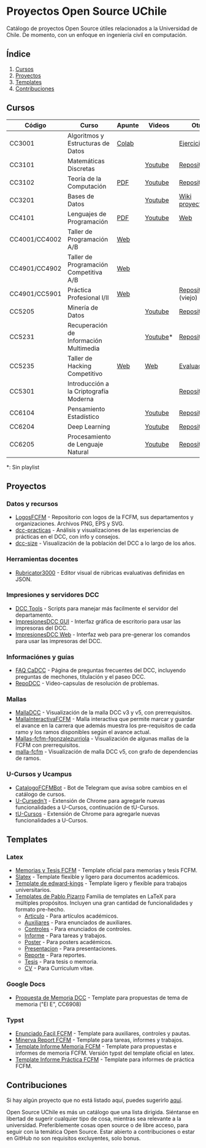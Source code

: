 # Proyectos Open Source UChile

Catálogo de proyectos Open Source útiles relacionados a la Universidad de Chile. De momento, con un enfoque en ingeniería civil en computación.


## Índice

1. [Cursos](#cursos)
1. [Proyectos](#proyectos)
1. [Templates](#templates)
1. [Contribuciones](#contribuciones)

## Cursos

| Código | Curso                             | Apunte | Videos | Otro |
|--------|-----------------------------------|--------|--------|------------|
| CC3001 | Algoritmos y Estructuras de Datos | [Colab](https://github.com/ivansipiran/AED-Apuntes) |  | [Ejercicios](https://github.com/ivansipiran/AED-Apuntes) |
| CC3101 | Matemáticas Discretas |  | [Youtube](https://www.youtube.com/playlist?list=PLKUV14d0mKnWkuVBiWsbQozxzL73NPpKQ) | [Repositorio](https://github.com/ahevia/CC3101_2021) |
| CC3102 | Teoría de la Computación | [PDF](https://users.dcc.uchile.cl/~gnavarro/apunte.html) | [Youtube](https://www.youtube.com/watch?v=JCKjRHaXARk&list=PLBjZ-ginWc1e2uAYgOYdN3fPE9DpiPZ1Z) | [Repositorio](https://github.com/ahevia/cc3102_2020) |
| CC3201 | Bases de Datos | | [Youtube](https://www.youtube.com/watch?v=HA0OkRL5Lgw&list=PLtyTzdvtouzW2Nos2s4SptkwE5pLpOrbm) | [Wiki proyectos](https://wiki.dcc.uchile.cl/cc3201/doku.php?id=proyecto:inicio) |
| CC4101 | Lenguajes de Programación | [PDF](https://cs.brown.edu/~sk/Publications/Books/ProgLangs/2007-04-26/plai-2007-04-26.pdf) | [Youtube](https://www.youtube.com/playlist?list=PLv3byGkm6N0CvCRaQTB52oazPrvz6PsBe) | [Web](https://pleiad.cl/teaching/cc4101) |
| CC4001/CC4002 | Taller de Programación A/B  | [Web](https://uchile.progcomp.cl) |  |  |
| CC4901/CC4902 | Taller de Programación Competitiva A/B | [Web](https://uchile.progcomp.cl) |  |  |
| CC4901/CC5901 | Práctica Profesional I/II | [Web](https://practicas.dcc.uchile.cl/wp/) |  | [Repositorio](https://github.com/ivansipiran/PracticaProfesional) (viejo) |
| CC5205 | Minería de Datos |  | [Youtube](https://www.youtube.com/playlist?list=PLKUV14d0mKnUXXfmhqqZdcsNGAuV2GZda) | [Repositorio](https://github.com/dccuchile/CC5205) |
| CC5231 | Recuperación de Información Multimedia | | [Youtube](https://www.youtube.com/@JuanManuelBarrios/videos)* | [Repositorio](https://github.com/juanbarrios/Curso-Recuperacion-de-Informacion-Multimedia) |
| CC5235 | Taller de Hacking Competitivo | [Web](https://tallerdehacking.dcc.uchile.cl/docs/prologo/intro/) | [Web](https://tallerdehacking.dcc.uchile.cl/blog/) | [Evaluaciones](https://tallerdehacking.dcc.uchile.cl/tareas/) |
| CC5301 | Introducción a la Criptografía Moderna | | | [Repositorio](https://github.com/ahevia/cc5301_2023) |
| CC6104 | Pensamiento Estadístico |  | [Youtube](https://www.youtube.com/playlist?list=PLppKo85eGXiXpvRVYM5ZJEHWWofjzuiXw) | [Repositorio](https://github.com/dccuchile/CC6104) |
| CC6204 | Deep Learning |  | [Youtube](https://www.youtube.com/playlist?list=PLBjZ-ginWc1e0_Dp4heHglsjJmacV_F20) | [Repositorio](https://github.com/dccuchile/CC6204) |
| CC6205 | Procesamiento de Lenguaje Natural |  | [Youtube](https://www.youtube.com/playlist?list=PLppKo85eGXiXIh54H_qz48yHPHeNVJqBi) | [Repositorio](https://github.com/dccuchile/CC6205) |

*: Sin playlist

## Proyectos

### Datos y recursos

- [LogosFCFM](https://github.com/mmattamala/LogosFCFM) - Repositorio con logos de la FCFM, sus departamentos y organizaciones. Archivos PNG, EPS y SVG.
- [dcc-practicas](https://cadcc.github.io/dcc-practicas/) - Análisis y visualizaciones de las experiencias de prácticas en el DCC, con info y consejos.
- [dcc-size](https://poblacion.eri.cl/) - Visualización de la población del DCC a lo largo de los años.

### Herramientas docentes

- [Rubricator3000](https://github.com/Nyveon/rubricator3000) - Editor visual de rúbricas evaluativas definidas en JSON.

### Impresiones y servidores DCC

- [DCC Tools](https://github.com/tvillega/dcc-tools) - Scripts para manejar más facilmente el servidor del departamento.
- [ImpresionesDCC GUI](https://github.com/Gonxolo/ImpresionesDCC-GUI) - Interfaz gráfica de escritorio para usar las impresoras del DCC.
- [ImpresionesDCC Web](https://github.com/Gonxolo/ImpresionesDCC) - Interfaz web para pre-generar los comandos para usar las impresoras del DCC.

### Informaciónes y guías

- [FAQ CaDCC](https://github.com/cadcc/howto) - Página de preguntas frecuentes del DCC, incluyendo preguntas de mechones, titulación y el paseo DCC.
- [RepoDCC](https://github.com/cadcc/RepoDCC) - Video-capsulas de resolución de problemas.

### Mallas

- [MallaDCC](https://github.com/cadcc/malla-dcc) - Visualización de la malla DCC v3 y v5, con prerrequisitos.
- [MallaInteractivaFCFM](https://mallas.mikael.cl/) - Malla interactiva que permite marcar y guardar el avance en la carrera que además muestra los pre-requisitos de cada ramo y los ramos disponibles según el avance actual.
- [Mallas-fcfm-fgonzalezurriola](https://mallas-fcfm-fgonzalezurriola.vercel.app/) - Visualización de algunas mallas de la FCFM con prerrequisitos.
- [malla-fcfm](https://malla.eri.cl/DCC) - Visualización de malla DCC v5, con grafo de dependencias de ramos.

### U-Cursos y Ucampus

- [CatalogoFCFMBot](https://github.com/scisneros/catalogo-fcfm-bot) - Bot de Telegram que avisa sobre cambios en el catálogo de cursos.
- [U-Cursedn't](https://github.com/matias-saavedra-g/ucursednt) - Extensión de Chrome para agregarle nuevas funcionalidades a U-Cursos, continuación de tU-Cursos.
- [tU-Cursos](https://github.com/Nyveon/tU-Cursos) - Extensión de Chrome para agregarle nuevas funcionalidades a U-Cursos.


## Templates

### Latex

- [Memorias y Tesis FCFM](https://github.com/dccuchile/memoria-tesis-latex) - Template oficial para memorias y tesis FCFM.
- [Slatex](https://github.com/r8vnhill/slatex) - Template flexible y ligero para documentos académicos.
- [Template de edward-kings](https://github.com/edward-kings/latex-template) - Template ligero y flexible para trabajos universitarios.
- [Templates de Pablo Pizarro](https://latex.ppizarror.com) Familia de templates en LaTeX para múltiples propósitos. Incluyen una gran cantidad de funcionalidades y formato pre-hecho.
  - [Articulo](https://github.com/Template-Latex/Template-Articulo/) - Para artículos académicos.
  - [Auxiliares](https://github.com/Template-Latex/Template-Auxiliares/) - Para enunciados de auxiliares.
  - [Controles](https://github.com/Template-Latex/Template-Controles/) - Para enunciados de controles.
  - [Informe](https://github.com/Template-Latex/Template-Informe/) - Para tareas y trabajos.
  - [Poster](https://github.com/Template-Latex/Template-Poster/) - Para posters académicos.
  - [Presentacion](https://github.com/Template-Latex/Template-Presentacion/) - Para presentaciones.
  - [Reporte](https://github.com/Template-Latex/Template-Reporte/) - Para reportes.
  - [Tesis](https://github.com/Template-Latex/Template-Tesis/) - Para tesis o memoria.
  - [CV](https://github.com/Template-Latex/Professional-CV/) - Para Curriculum vitae.

### Google Docs

- [Propuesta de Memoria DCC](https://docs.google.com/document/d/14j0ChugSPxWdLPIpCBONfjBambO37cn_wqblJT1b8Cw/edit?usp=sharing) - Template para propuestas de tema de memoria ("El E", CC6908)

### Typst

- [Enunciado Facil FCFM](https://github.com/bkorecic/enunciado-facil-fcfm) - Template para auxiliares, controles y pautas.
- [Minerva Report FCFM](https://github.com/Dav1com/minerva-report-fcfm) - Template para tareas, informes y trabajos.
- [Template Informe Memoria FCFM](https://github.com/PuntitOwO/template-informe-memoria-fcfm) - Template para propuestas e informes de memoria FCFM. Versión typst del template oficial en latex.
- [Template Informe Práctica FCFM](https://github.com/PuntitOwO/template-informe-practica-fcfm) - Template para informes de práctica FCFM.

## Contribuciones

Si hay algún proyecto que no está listado aquí, puedes sugerirlo [aquí](https://github.com/Nyveon/open-source-uchile/issues/new?assignees=&labels=&projects=&template=sugerir-recurso.md&title=).

Open Source UChile es más un catálogo que una lista dirigida. Siéntanse en libertad de sugerir cualquier tipo de cosa, mientras sea relevante a la universidad. Preferiblemente cosas open source o de libre acceso, para seguir con la temática Open Source. Estar abierto a contribuciones o estar en GitHub no son requisitos excluyentes, solo bonus.
